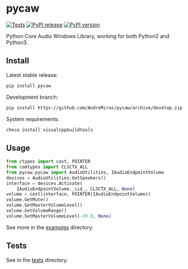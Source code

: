 # pycaw

[![Tests](https://github.com/AndreMiras/pycaw/workflows/Tests/badge.svg)](https://github.com/AndreMiras/pycaw/actions/workflows/tests.yml)
[![PyPI release](https://github.com/AndreMiras/pycaw/workflows/PyPI%20release/badge.svg)](https://github.com/AndreMiras/pycaw/actions/workflows/pypi-release.yml)
[![PyPI version](https://badge.fury.io/py/pycaw.svg)](https://badge.fury.io/py/pycaw)

Python Core Audio Windows Library, working for both Python2 and Python3.

## Install

Latest stable release:
```bash
pip install pycaw
```

Development branch:
```bash
pip install https://github.com/AndreMiras/pycaw/archive/develop.zip
```

System requirements:
```bash
choco install visualcppbuildtools
```

## Usage

```Python
from ctypes import cast, POINTER
from comtypes import CLSCTX_ALL
from pycaw.pycaw import AudioUtilities, IAudioEndpointVolume
devices = AudioUtilities.GetSpeakers()
interface = devices.Activate(
    IAudioEndpointVolume._iid_, CLSCTX_ALL, None)
volume = cast(interface, POINTER(IAudioEndpointVolume))
volume.GetMute()
volume.GetMasterVolumeLevel()
volume.GetVolumeRange()
volume.SetMasterVolumeLevel(-20.0, None)
```

See more in the [examples](examples/) directory.

## Tests

See in the [tests](tests/) directory.
